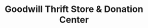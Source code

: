---
title: "Goodwill Thrift Store & Donation Center"
url: /yukon/goodwill-thrift-store-und-donation-center/
shop: Gebrauchtwaren
---
